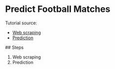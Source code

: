 # Predict Football Matches

Tutorial source:

- [Web scraping](https://www.youtube.com/watch?v=Nt7WJa2iu0s)
- [Prediction](https://youtu.be/0irmDBWLrco?si=T3DvveMVSNfNupv3)

## Steps
1. Web scraping
2. Prediction
